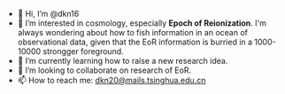 - 👋 Hi, I’m @dkn16
- 👀 I’m interested in cosmology, especially **Epoch of Reionization**. I'm always wondering about how to fish information in an ocean of observational data, given that the EoR information is burried in a 1000-10000 strongger foreground.
- 🌱 I’m currently learning how to raise a new research idea.
- 💞️ I’m looking to collaborate on research of EoR.
- 📫 How to reach me: dkn20@mails.tsinghua.edu.cn

<!---
dkn16/dkn16 is a ✨ special ✨ repository because its `README.md` (this file) appears on your GitHub profile.
You can click the Preview link to take a look at your changes.
--->
